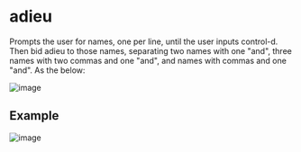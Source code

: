 # adieu
Prompts the user for names, one per line, until the user inputs control-d. Then bid adieu to those names, separating two names with one "and", three names with two commas and one "and", and names with commas and one "and". As the below:

![image](https://github.com/Aeziren/adieu/assets/123553708/78bd4609-32e7-44bb-b68d-13c61857c58f)

## Example
![image](https://github.com/Aeziren/adieu/assets/123553708/66cc3d28-ff50-45f3-be47-7343d952330e)

